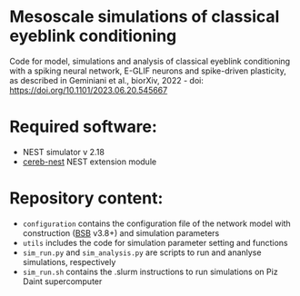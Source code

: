 # Mesoscale simulations of classical eyeblink conditioning
Code for model, simulations and analysis of classical eyeblink conditioning with a spiking neural network, E-GLIF neurons and spike-driven plasticity, as described in Geminiani et al., biorXiv, 2022 - doi: https://doi.org/10.1101/2023.06.20.545667


# Required software:
- NEST simulator v 2.18
- <a href="https://github.com/dbbs-lab/cereb-nest">cereb-nest</a>  NEST extension module

# Repository content:
- `configuration` contains the configuration file of the network model with construction (<a href="https://github.com/dbbs-lab/bsb">BSB</a> v3.8+) and simulation parameters
- `utils` includes the code for simulation parameter setting and functions
- `sim_run.py` and `sim_analysis.py` are scripts to run and ananlyse simulations, respectively
- `sim_run.sh` contains the .slurm instructions to run simulations on Piz Daint supercomputer
